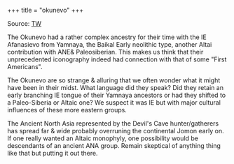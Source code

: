 +++
title = "okunevo"
+++

Source: [TW](https://threadreaderapp.com/thread/1622856208389398528.html)

The Okunevo had a rather complex ancestry for their time with the IE Afanasievo from Yamnaya, the Baikal Early neolithic type, another Altai contribution with ANE& Paleosiberian. This makes us think that their unprecedented iconography indeed had connection with that of some "First Americans". 

The Okunevo are so strange & alluring that we often wonder what it might have been in their midst. What language did they speak? Did they retain an early branching IE tongue of their Yamnaya ancestors or had they shifted to a Paleo-Siberia or Altaic one? We suspect it was IE but with major cultural influences of these more eastern groups. 

The Ancient North Asia represented by the Devil's Cave hunter/gatherers has spread far & wide probably overruning the continental Jomon early on. If one really wanted an Altaic monophyly, one possibility would be descendants of an ancient ANA group. Remain skeptical of anything thing like that but putting it out there. 